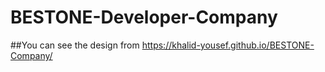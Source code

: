 # BESTONE-Developer-Company

##You can see the design from 
https://khalid-yousef.github.io/BESTONE-Company/
